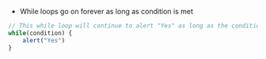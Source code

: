 - While loops go on forever as long as condition is met

```js
// This while loop will continue to alert "Yes" as long as the condition is met
while(condition) {
	alert("Yes")
}


```
